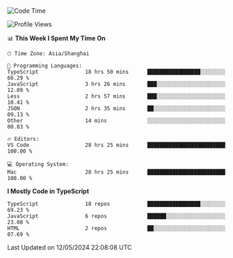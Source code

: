 <!--START_SECTION:waka-->
![Code Time](http://img.shields.io/badge/Code%20Time-6%2C066%20hrs%2030%20mins-blue)

![Profile Views](http://img.shields.io/badge/Profile%20Views-0-blue)

📊 **This Week I Spent My Time On** 

```text
🕑︎ Time Zone: Asia/Shanghai

💬 Programming Languages: 
TypeScript               18 hrs 50 mins      █████████████████░░░░░░░░   66.29 % 
JavaScript               3 hrs 26 mins       ███░░░░░░░░░░░░░░░░░░░░░░   12.09 % 
Less                     2 hrs 57 mins       ███░░░░░░░░░░░░░░░░░░░░░░   10.41 % 
JSON                     2 hrs 35 mins       ██░░░░░░░░░░░░░░░░░░░░░░░   09.13 % 
Other                    14 mins             ░░░░░░░░░░░░░░░░░░░░░░░░░   00.83 % 

🔥 Editors: 
VS Code                  28 hrs 25 mins      █████████████████████████   100.00 % 

💻 Operating System: 
Mac                      28 hrs 25 mins      █████████████████████████   100.00 % 
```

**I Mostly Code in TypeScript** 

```text
TypeScript               18 repos            █████████████████░░░░░░░░   69.23 % 
JavaScript               6 repos             ██████░░░░░░░░░░░░░░░░░░░   23.08 % 
HTML                     2 repos             ██░░░░░░░░░░░░░░░░░░░░░░░   07.69 % 
```




 Last Updated on 12/05/2024 22:08:08 UTC
<!--END_SECTION:waka-->
